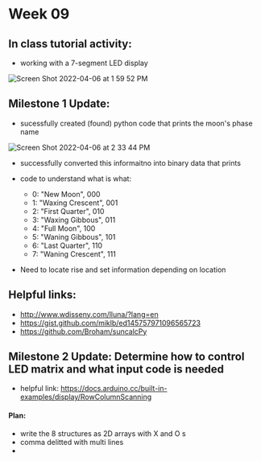 
# Week 09

## In class tutorial activity:
- working with a 7-segment LED display

![Screen Shot 2022-04-06 at 1 59 52 PM](https://user-images.githubusercontent.com/70282901/162039442-b4fb01e3-f671-4a47-a459-2282a4e4beb3.png)

## Milestone 1 Update:
- sucessfully created (found) python code that prints the moon's phase name

![Screen Shot 2022-04-06 at 2 33 44 PM](https://user-images.githubusercontent.com/70282901/162044498-3cbb35f0-5bb0-44af-963d-3674bea7d80b.png)

- successfully converted this informaitno into binary data that prints
- code to understand what is what:
  - 0: "New Moon", 000
  - 1: "Waxing Crescent", 001
  - 2: "First Quarter", 010
  - 3: "Waxing Gibbous", 011
  - 4: "Full Moon", 100
  - 5: "Waning Gibbous", 101
  - 6: "Last Quarter", 110
  - 7: "Waning Crescent", 111

- Need to locate rise and set information depending on location

## Helpful links:
- http://www.wdisseny.com/lluna/?lang=en
- https://gist.github.com/miklb/ed145757971096565723
- https://github.com/Broham/suncalcPy

## Milestone 2 Update: Determine how to control LED matrix and what input code is needed
- helpful link: https://docs.arduino.cc/built-in-examples/display/RowColumnScanning

#### Plan:
- write the 8 structures as 2D arrays with X and O s
- comma delitted with multi lines
- 
